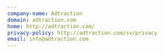 ```yaml
---
company-name: Adtraction
domain: adtraction.com
home: http://adtraction.com/
privacy-policy: http://adtraction.com/sv/privacy
email: info@adtraction.com
---
```




